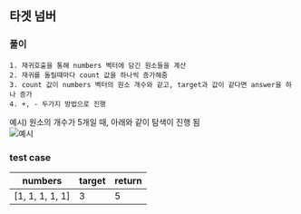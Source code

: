 ## 타겟 넘버

### 풀이
```
1. 재귀호출을 통해 numbers 벡터에 담긴 원소들을 계산
2. 재귀를 돌릴때마다 count 값을 하나씩 증가해줌
3. count 값이 numbers 벡터의 원소 개수와 같고, target과 값이 같다면 answer을 하나 증가
4. +, - 두가지 방법으로 진행
```
예시) 원소의 개수가 5개일 때, 아래와 같이 탐색이 진행 됨  
![예시](https://user-images.githubusercontent.com/57518908/127749351-93f506d5-cc72-4b62-b023-2c023e879d4c.jpg)

### test case
|numbers|target|return|
|---|---|---|
|[1, 1, 1, 1, 1]|3|5|
